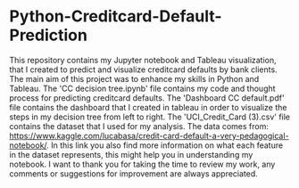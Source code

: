 # Python-Creditcard-Default-Prediction
This repository contains my Jupyter notebook and Tableau visualization, that I created to predict and visualize creditcard defaults by bank clients. The main aim of this project was to enhance my skills in Python and Tableau. The 'CC decision tree.ipynb' file contains my code and thought process for predicting creditcard defaults. The 'Dashboard CC default.pdf' file contains the dashboard that I created in tableau in order to visualize the steps in my decision tree from left to right. The 'UCI_Credit_Card (3).csv' file contains the dataset that I used for my analysis. The data comes from: https://www.kaggle.com/lucabasa/credit-card-default-a-very-pedagogical-notebook/. In this link you also find more information on what each feature in the dataset represents, this might help you in understanding my notebook. I want to thank you for taking the time to review my work, any comments or suggestions for improvement are always appreciated. 
